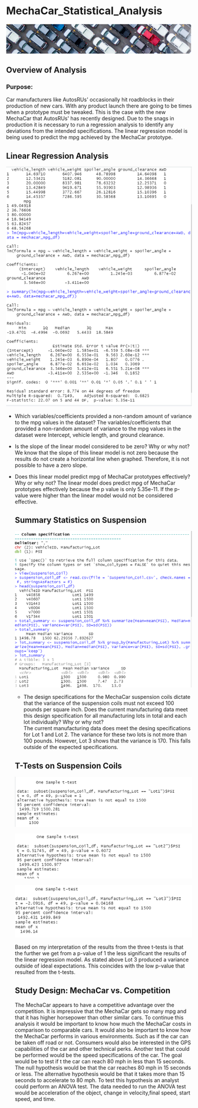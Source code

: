 # MechaCar_Statistical_Analysis

![](https://github.com/lightbright832/MechaCar_Statistical_Analysis/blob/main/images/cars.png)

## Overview of Analysis
### Purpose:
Car manufacturers like AutosRUs' occasionally hit roadblocks in their production of new cars. With any product launch there are going to be times when a prototype must be tweaked. This is the case with the new MechaCar that AutosRUs' has recently designed. Due to the snags in production it is necessary to run a regression analysis to identify any deviations from the intended specifications. The linear regression model is being used to predict the mpg achieved by the MechaCar prototype. 

## Linear Regression Analysis

![](https://github.com/lightbright832/MechaCar_Statistical_Analysis/blob/main/images/Deliverable1.png)

* Which variables/coefficients provided a non-random amount of variance to the mpg values in the dataset?
  The variables/coefficients that provided a non-random amount of variance to the mpg values in the dataset were Intercept, vehicle length, and ground clearance.
* Is the slope of the linear model considered to be zero? Why or why not?
  We know that the slope of this linear model is not zero because the results do not create a horizontal line when graphed. Therefore, it is not possible to have a zero   slope.
* Does this linear model predict mpg of MechaCar prototypes effectively? Why or why not?
  The linear model does predict mpg of MechaCar prototypes effectively because the p value is only 5.35e-11. If the p-value were higher than the linear model would not     be considered effective. 
  ## Summary Statistics on Suspension
  
  ![](https://github.com/lightbright832/MechaCar_Statistical_Analysis/blob/main/images/Deliverable2.png)
  
  * The design specifications for the MechaCar suspension coils dictate that the variance of the suspension coils must not exceed 100 pounds per square inch. Does the       current manufacturing data meet this design specification for all manufacturing lots in total and each lot individually? Why or why not?   
    The current manufacturing data does meet the desing specifications for Lot 1 and Lot 2. The variance for these two lots is not more than 100 pounds. However, Lot 3       shows that the variance is 170. This falls outside of the expected specifications.  
   ## T-Tests on Suspension Coils
   
   ![](https://github.com/lightbright832/MechaCar_Statistical_Analysis/blob/main/images/T%20test%20Lot%201.png)
   
   ![](https://github.com/lightbright832/MechaCar_Statistical_Analysis/blob/main/images/Deliverable3(2).png)
   
   ![](https://github.com/lightbright832/MechaCar_Statistical_Analysis/blob/main/images/Deliverable3(3).png)
   
   Based on my interpretation of the results from the three t-tests is that the further we get from a p-value of 1 the less significant the results of the linear          regression model. As stated above Lot 3 produced a variance outside of ideal expectations. This coincides with the low p-value that resulted from the t-tests. 
   
   ## Study Design: MechaCar vs. Competition
   The MechaCar appears to have a competitive advantage over the competition. It is impressive that the MechaCar gets so many mpg and that it has higher horsepower        than other similar cars. To continue this analysis it would be important to know how much the MechaCar costs in comparison to comparable cars. It would also be        important to know how the MechaCar performs in various environments. Such as if the car can be taken off road or not. Consumers would also be interested in the GPS    capabilities of the car and other technical perks. Another test that could be performed would be the speed specifications of the car. The goal would be to test if t    the car can reach 80 mph in less than 15 seconds. The null hypothesis would be that the car reaches 80 mph in 15 seconds or less. The alternative hypothesis would      be that   it takes more than 15 seconds to accelerate to 80 mph. To test this hypothesis an analyst could perform an ANOVA test. The data needed to run the ANOVA      test would be acceleration of the object, change in velocity,final speed, start speed, and time.

